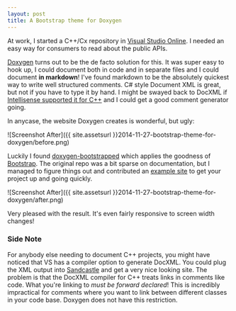 ```yaml
---
layout: post
title: A Bootstrap theme for Doxygen
---
```


At work, I started a C++/Cx repository in [Visual Studio Online](http://www.visualstudio.com/en-us/products/what-is-visual-studio-online-vs.aspx). I needed an easy way for consumers to read about the public APIs.

[Doxygen](http://www.stack.nl/~dimitri/doxygen/) turns out to be the de facto solution for this. It was super easy to hook up, I could document both in code and in separate files and I could document **in markdown**! I've found markdown to be the absolutely quickest way to write well structured comments. C# style Document XML is great, but not if you have to type it by hand. I might be swayed back to DocXML if [Intellisense supported it for C++](http://stackoverflow.com/questions/3371205/c-intellisense-with-descriptions) and I could get a good comment generator going.

In anycase, the website Doxygen creates is wonderful, but ugly:

![Screenshot After]({{ site.assetsurl }}2014-11-27-bootstrap-theme-for-doxygen/before.png)

Luckily I found [doxygen-bootstrapped](https://github.com/Velron/doxygen-bootstrapped) which applies the goodness of [Bootstrap](http://getbootstrap.com/). The original repo was a bit sparse on documentation, but I managed to figure things out and contributed an [example site](https://github.com/Velron/doxygen-bootstrapped/tree/master/example-site) to get your project up and going quickly.

![Screenshot After]({{ site.assetsurl }}2014-11-27-bootstrap-theme-for-doxygen/after.png)

Very pleased with the result. It's even fairly responsive to screen width changes!

### Side Note

For anybody else needing to document C++ projects, you might have noticed that VS has a compiler option to generate DocXML. You could plug the XML output into [Sandcastle](http://shfb.codeplex.com/) and get a very nice looking site. The problem is that the DocXML compiler for C++ treats links in comments like code. What you're linking to *must be forward declared*! This is incredibly impractical for comments where you want to link between different classes in your code base. Doxygen does not have this restriction.